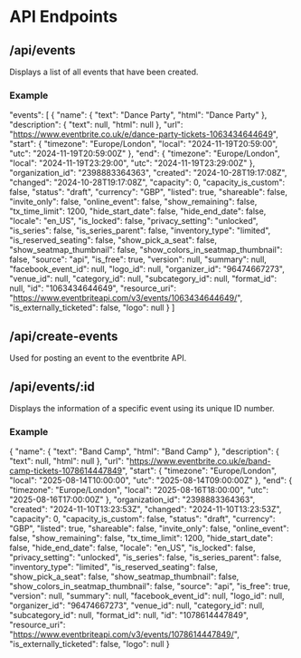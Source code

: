 # API Endpoints

## /api/events
Displays a list of all events that have been created.

### Example

"events": [
    {
    "name": {
    "text": "Dance Party",
    "html": "Dance Party"
    },
    "description": {
    "text": null,
    "html": null
    },
    "url": "https://www.eventbrite.co.uk/e/dance-party-tickets-1063434644649",
    "start": {
    "timezone": "Europe/London",
    "local": "2024-11-19T20:59:00",
    "utc": "2024-11-19T20:59:00Z"
    },
    "end": {
    "timezone": "Europe/London",
    "local": "2024-11-19T23:29:00",
    "utc": "2024-11-19T23:29:00Z"
    },
    "organization_id": "2398883364363",
    "created": "2024-10-28T19:17:08Z",
    "changed": "2024-10-28T19:17:08Z",
    "capacity": 0,
    "capacity_is_custom": false,
    "status": "draft",
    "currency": "GBP",
    "listed": true,
    "shareable": false,
    "invite_only": false,
    "online_event": false,
    "show_remaining": false,
    "tx_time_limit": 1200,
    "hide_start_date": false,
    "hide_end_date": false,
    "locale": "en_US",
    "is_locked": false,
    "privacy_setting": "unlocked",
    "is_series": false,
    "is_series_parent": false,
    "inventory_type": "limited",
    "is_reserved_seating": false,
    "show_pick_a_seat": false,
    "show_seatmap_thumbnail": false,
    "show_colors_in_seatmap_thumbnail": false,
    "source": "api",
    "is_free": true,
    "version": null,
    "summary": null,
    "facebook_event_id": null,
    "logo_id": null,
    "organizer_id": "96474667273",
    "venue_id": null,
    "category_id": null,
    "subcategory_id": null,
    "format_id": null,
    "id": "1063434644649",
    "resource_uri": "https://www.eventbriteapi.com/v3/events/1063434644649/",
    "is_externally_ticketed": false,
    "logo": null
    }
]


## /api/create-events
Used for posting an event to the eventbrite API.

## /api/events/:id
Displays the information of a specific event using its unique ID number.

### Example
{
"name": {
"text": "Band Camp",
"html": "Band Camp"
},
"description": {
"text": null,
"html": null
},
"url": "https://www.eventbrite.co.uk/e/band-camp-tickets-1078614447849",
"start": {
"timezone": "Europe/London",
"local": "2025-08-14T10:00:00",
"utc": "2025-08-14T09:00:00Z"
},
"end": {
"timezone": "Europe/London",
"local": "2025-08-16T18:00:00",
"utc": "2025-08-16T17:00:00Z"
},
"organization_id": "2398883364363",
"created": "2024-11-10T13:23:53Z",
"changed": "2024-11-10T13:23:53Z",
"capacity": 0,
"capacity_is_custom": false,
"status": "draft",
"currency": "GBP",
"listed": true,
"shareable": false,
"invite_only": false,
"online_event": false,
"show_remaining": false,
"tx_time_limit": 1200,
"hide_start_date": false,
"hide_end_date": false,
"locale": "en_US",
"is_locked": false,
"privacy_setting": "unlocked",
"is_series": false,
"is_series_parent": false,
"inventory_type": "limited",
"is_reserved_seating": false,
"show_pick_a_seat": false,
"show_seatmap_thumbnail": false,
"show_colors_in_seatmap_thumbnail": false,
"source": "api",
"is_free": true,
"version": null,
"summary": null,
"facebook_event_id": null,
"logo_id": null,
"organizer_id": "96474667273",
"venue_id": null,
"category_id": null,
"subcategory_id": null,
"format_id": null,
"id": "1078614447849",
"resource_uri": "https://www.eventbriteapi.com/v3/events/1078614447849/",
"is_externally_ticketed": false,
"logo": null
}
